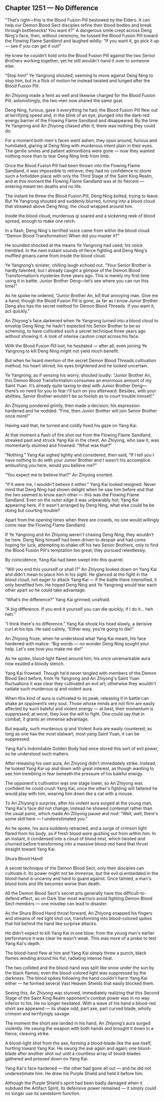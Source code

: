 ## Chapter 1251 — No Difference

“That’s right—this is the Blood Fusion Pill bestowed by the Elders. It can help our Demon Blood Sect disciples refine their blood bodies and break through bottlenecks! You want it?” A dangerous smile crept across Deng Ning's face, then, without ceremony, he tossed the Blood Fusion Pill toward the Flowing Flame Sandland and laughed wildly: “If you want it, go pick it up — see if you can get it out!”

He knew he couldn't hold onto the Blood Fusion Pill against the two Senior Brothers working together, yet he still wouldn't hand it over to someone else.

“Stop him!” Ye Yangrong shouted, seeming to move against Deng Ning to stop him, but in a flick of motion he instead twisted and lunged after the Blood Fusion Pill.

An Zhiyong made a feint as well and likewise charged for the Blood Fusion Pill; astonishingly, the two men now shared the same goal.

Deng Ning, furious, gave it everything he had; the Blood Fusion Pill flew out at terrifying speed and, in the blink of an eye, plunged into the dark-red energy barrier of the Flowing Flame Sandland and disappeared. By the time Ye Yangrong and An Zhiyong chased after it, there was nothing they could do.

For a moment both men's faces went ashen; they spun around, furious and humiliated, glaring at Deng Ning with murderous intent plain in their eyes. The gentle smiles and patient admonitions were gone — now they wanted nothing more than to tear Deng Ning limb from limb.

Once the Blood Fusion Pill had been thrown into the Flowing Flame Sandland, it was impossible to retrieve; they had no confidence to storm such a forbidden place with only the Third Stage of the Saint King Realm, and at this moment the Flowing Flame Sandland was at its fiercest — entering meant ten deaths and no life.

The instant he threw the Blood Fusion Pill, Deng Ning bolted, trying to leave. But Ye Yangrong shouted and suddenly blurred, turning into a blood cloud that streaked above Deng Ning; the cloud wrapped around him.

Inside the blood cloud, murderous qi soared and a sickening reek of blood spread, enough to make one retch.

In a flash, Deng Ning's terrified voice came from within the blood cloud: “Demon Blood Transformation! When did you master it?”

He sounded shocked at the means Ye Yangrong had used; his voice trembled. In the next instant sounds of fierce fighting and Deng Ning's muffled groans came from inside the blood cloud.

Ye Yangrong’s sinister, chilling laugh echoed out. “Your Senior Brother is hardly talented, but I already caught a glimpse of the Demon Blood Transformation’s mysteries three years ago. This is merely my first time using it in battle. Junior Brother Deng—let’s see where you can run this time!”

As he spoke he ordered, “Junior Brother An, kill that annoying man. Give me a hand; though the Blood Fusion Pill is gone, as far as I know Junior Brother Deng also has the secret method for Demon Blood Threads. If you want it, act quickly.”

An Zhiyong's face darkened when Ye Yangrong turned into a blood cloud to envelop Deng Ning; he hadn't expected his Senior Brother to be so scheming, to have cultivated such a secret technique three years ago without showing it. A look of intense caution crept across his face.

With the Blood Fusion Pill lost, he hesitated — after all, even joining Ye Yangrong to kill Deng Ning might not yield much benefit.

But when he heard mention of the secret Demon Blood Threads cultivation method, his heart stirred; his eyes brightened and he looked uncertain.

Ye Yangrong, as if sensing his worry, shouted loudly: “Junior Brother An, this Demon Blood Transformation consumes an enormous amount of my Saint Yuan. It’s already quite taxing to deal with Junior Brother Deng—there’s no need for you to fear I’ll turn on you afterward. Besides, with your abilities, Senior Brother wouldn’t be so foolish as to court trouble himself.”

An Zhiyong pondered grimly, then made a decision; his expression hardened and he nodded: “Fine, then Junior Brother will join Senior Brother once more!”

Having said that, he turned and coldly fixed his gaze on Yang Kai.

At that moment a flash of fire shot out from the Flowing Flame Sandland, streaked past and struck Yang Kai in the chest. An Zhiyong, who saw it, was momentarily stunned and frowned: “What was that?”

“Nothing.” Yang Kai sighed lightly and considered, then said, “If I tell you I have nothing to do with your Junior Brother and I wasn't his accomplice ambushing you here, would you believe me?”

“You expect me to believe that?” An Zhiyong snorted.

“If it were me, I wouldn't believe it either.” Yang Kai looked resigned. Never mind that Deng Ning had shown delight when he saw him before and that the two seemed to know each other — this was the Flowing Flame Sandland. Even on the outer edge it was unbearably hot; Yang Kai appearing here, if it wasn't arranged by Deng Ning, what else could he be doing but courting trouble?

Apart from the opening times when there are crowds, no one would willingly come near the Flowing Flame Sandland.

If Ye Yangrong and An Zhiyong weren't chasing Deng Ning, they wouldn't be here. Deng Ning himself had been driven to despair and had come hoping for luck, attempting to shake off his two Senior Brothers, only to find the Blood Fusion Pill's temptation too great; they pursued relentlessly.

By coincidence, Yang Kai had been swept into this quarrel.

“Will you end this yourself or shall I?” An Zhiyong looked down on Yang Kai and didn't mean to place him in his sight. He glanced at the fight in the blood cloud, not eager to attack Yang Kai — if the battle there intensified, it only benefited him. He hoped Deng Ning and Ye Yangrong would tear each other apart so he could take advantage.

“What’s the difference?” Yang Kai grinned, unafraid.

“A big difference. If you end it yourself you can die quickly; if I do it… heh heh.”

“I think there's no difference.” Yang Kai shook his head slowly, a derisive curl at his lips. He said calmly, “Either way, you're going to die!”

An Zhiyong froze; when he understood what Yang Kai meant, his face hardened with malice: “Big words — no wonder Deng Ning sought your help. Let's see how you make me die!”

As he spoke, blood-light flared around him; his once unremarkable aura now exuded a bloody stench.

Yang Kai frowned. Though he'd never tangled with members of the Demon Blood Sect before, from Ye Yangrong and An Zhiyong's Saint Yuan fluctuations it was clear they cultivated an evil art; otherwise they wouldn't radiate such murderous qi and violent aura.

When this kind of aura is cultivated to its peak, releasing it in battle can shake an opponent’s very soul. Those whose minds are not firm are easily affected by such baleful and violent energy — at best, their momentum is suppressed; at worst, they lose the will to fight. One could say that in combat, it grants an immense advantage.

But equally, such murderous qi and Violent Aura are easily countered; as long as one has the most stalwart, most yang Saint Yuan, it can be suppressed.

Yang Kai's Indomitable Golden Body had once stored this sort of evil power, so he understood such matters.

After releasing his own aura, An Zhiyong didn’t immediately strike. Instead, he looked Yang Kai up and down with great interest, as though wanting to see him trembling in fear beneath the pressure of his baleful energy.

The opponent's cultivation was one stage lower, so An Zhiyong was confident he could crush Yang Kai; once the other's fighting will faltered he would play with him, wearing him down like a cat with a mouse.

To An Zhiyong's surprise, after his violent aura surged at the young man, Yang Kai's face did not change; instead he showed contempt rather than the usual panic, which made An Zhiyong pause and nod: “Well, well, there's some skill here — I underestimated you.”

As he spoke, his aura suddenly retracted, and a surge of crimson light flared from his body, as if fresh blood were gushing out from within him. In an instant, it condensed into a cloud of blood mist, which twisted and churned before transforming into a massive blood-red hand that thrust straight toward Yang Kai.

Shura Blood Hand!

A secret technique of the Demon Blood Sect, only their disciples can cultivate it. Its power might not be immense, but the evil qi embedded in the blood-hand is uncanny and hard to guard against. Once tainted, a man's blood boils and life becomes worse than death.

All the Demon Blood Sect's secret arts generally have this difficult-to-defend effect, so on Dark Star most warriors avoid fighting Demon Blood Sect members — one misstep can lead to disaster.

As the Shura Blood Hand thrust forward, An Zhiyong snapped his fingers and streams of red light shot out, transforming into blood-colored spikes that hid behind the hand like surprise attacks.

He didn't expect to kill Yang Kai in one blow; from the young man's earlier performance it was clear he wasn't weak. This was more of a probe to test Yang Kai's depth.

The blood-hand flew at him and Yang Kai simply threw a punch, black flames winding around his fist, radiating intense heat.

The two collided and the blood-hand was split like snow under the sun by the black flames; even the blood-colored light was suppressed by the darkness. The blood spikes following the hand couldn't harm Yang Kai either — he formed several Vast Heaven Shields that easily blocked them.

Seeing this, An Zhiyong was stunned, immediately realizing that this Second Stage of the Saint King Realm opponent's combat power was in no way inferior to his. He no longer hesitated. With a wave of his hand a blood-red short axe appeared — its shape odd, part axe, part curved blade, wholly crimson and terrifyingly savage.

The moment the short axe landed in his hand, An Zhiyong’s aura surged violently. He swung the weapon with both hands and brought it down in a fierce, cleaving strike.

A blood-light shot from the axe, forming a blood-blade like the axe itself, hurtling toward Yang Kai. He swung the axe again and again; one blood-blade after another shot out until a countless array of blood-blades gathered and pressed down on Yang Kai.

Yang Kai's face hardened — the other had gone all out — and he did not underestimate him. He drew his Purple Shield and held it before him.

Although the Purple Shield's spirit had been badly damaged when it subdued the Artifact Spirit, its defensive power remained — it simply could no longer use its sandstorm function.